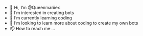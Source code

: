 - 👋 Hi, I’m @Queenmariiex
- 👀 I’m interested in creating bots
- 🌱 I’m currently learning coding 
- 💞️ I’m looking to learn more about coding to create my own bots 
- 📫 How to reach me ...

<!---
Queenmariiex/Queenmariiex is a ✨ special ✨ repository because its `README.md` (this file) appears on your GitHub profile.
You can click the Preview link to take a look at your changes.
--->
